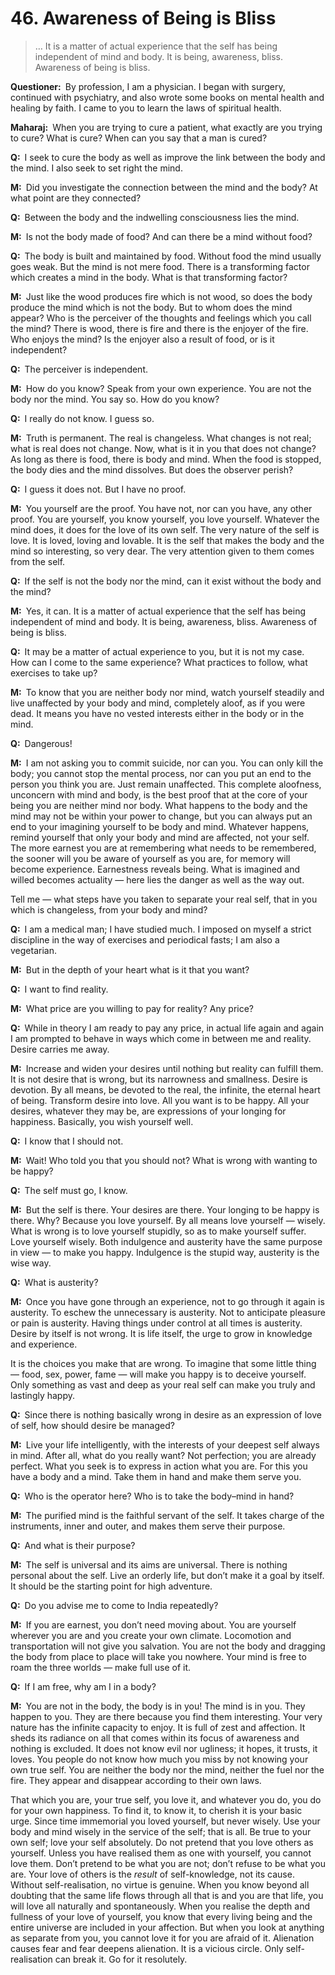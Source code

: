 # 46. Awareness of Being is Bliss

>… It is a matter of actual experience that the self has being independent of mind and body. 
It is being, awareness, bliss. 
Awareness of being is bliss.

**Questioner:**&ensp;By profession, I am a physician. 
I began with surgery, continued with psychiatry, and also wrote some books on mental health and healing by faith. 
I came to you to learn the laws of spiritual health.

**Maharaj:**&ensp;When you are trying to cure a patient, what exactly are you trying to cure? 
What is cure? 
When can you say that a man is cured?

**Q:**&ensp;I seek to cure the body as well as improve the link between the body and the mind. 
I also seek to set right the mind.

**M:**&ensp;Did you investigate the connection between the mind and the body? 
At what point are they connected?

**Q:**&ensp;Between the body and the indwelling consciousness lies the mind.

**M:**&ensp;Is not the body made of food? 
And can there be a mind without food?

**Q:**&ensp;The body is built and maintained by food. 
Without food the mind usually goes weak. 
But the mind is not mere food. 
There is a transforming factor which creates a mind in the body. 
What is that transforming factor?

**M:**&ensp;Just like the wood produces fire which is not wood, so does the body produce the mind which is not the body. 
But to whom does the mind appear? 
Who is the perceiver of the thoughts and feelings which you call the mind? 
There is wood, there is fire and there is the enjoyer of the fire. 
Who enjoys the mind? 
Is the enjoyer also a result of food, or is it independent?

**Q:**&ensp;The perceiver is independent.

**M:**&ensp;How do you know? 
Speak from your own experience. 
You are not the body nor the mind. 
You say so. 
How do you know?

**Q:**&ensp;I really do not know. 
I guess so.

**M:**&ensp;Truth is permanent. 
The real is changeless. 
What changes is not real; what is real does not change. 
Now, what is it in you that does not change? 
As long as there is food, there is body and mind. 
When the food is stopped, the body dies and the mind dissolves. 
But does the observer perish?

**Q:**&ensp;I guess it does not. 
But I have no proof.

**M:**&ensp;You yourself are the proof. 
You have not, nor can you have, any other proof. 
You are yourself, you know yourself, you love yourself. 
Whatever the mind does, it does for the love of its own self. 
The very nature of the self is love. 
It is loved, loving and lovable. 
It is the self that makes the body and the mind so interesting, so very dear. 
The very attention given to them comes from the self.

**Q:**&ensp;If the self is not the body nor the mind, can it exist without the body and the mind?

**M:**&ensp;Yes, it can. 
It is a matter of actual experience that the self has being independent of mind and body. 
It is being, awareness, bliss. 
Awareness of being is bliss.

**Q:**&ensp;It may be a matter of actual experience to you, but it is not my case. 
How can I come to the same experience? 
What practices to follow, what exercises to take up?

**M:**&ensp;To know that you are neither body nor mind, watch yourself steadily and live unaffected by your body and mind, completely aloof, as if you were dead. 
It means you have no vested interests either in the body or in the mind.

**Q:**&ensp;Dangerous!

**M:**&ensp;I am not asking you to commit suicide, nor can you. 
You can only kill the body; you cannot stop the mental process, nor can you put an end to the person you think you are. 
Just remain unaffected. 
This complete aloofness, unconcern with mind and body, is the best proof that at the core of your being you are neither mind nor body. 
What happens to the body and the mind may not be within your power to change, but you can always put an end to your imagining yourself to be body and mind. 
Whatever happens, remind yourself that only your body and mind are affected, not your self. 
The more earnest you are at remembering what needs to be remembered, the sooner will you be aware of yourself as you are, for memory will become experience. 
Earnestness reveals being. 
What is imagined and willed becomes actuality — here lies the danger as well as the way out. 

Tell me — what steps have you taken to separate your real self, that in you which is changeless, from your body and mind?

**Q:**&ensp;I am a medical man; I have studied much. 
I imposed on myself a strict discipline in the way of exercises and periodical fasts; I am also a vegetarian.

**M:**&ensp;But in the depth of your heart what is it that you want?

**Q:**&ensp;I want to find reality.

**M:**&ensp;What price are you willing to pay for reality? 
Any price?

**Q:**&ensp;While in theory I am ready to pay any price, in actual life again and again I am prompted to behave in ways which come in between me and reality. 
Desire carries me away.

**M:**&ensp;Increase and widen your desires until nothing but reality can fulfill them. 
It is not desire that is wrong, but its narrowness and smallness. 
Desire is devotion. 
By all means, be devoted to the real, the infinite, the eternal heart of being. 
Transform desire into love. 
All you want is to be happy. 
All your desires, whatever they may be, are expressions of your longing for happiness. 
Basically, you wish yourself well.

**Q:**&ensp;I know that I should not.

**M:**&ensp;Wait! 
Who told you that you should not? 
What is wrong with wanting to be happy?

**Q:**&ensp;The self must go, I know.

**M:**&ensp;But the self is there. 
Your desires are there. 
Your longing to be happy is there. 
Why? 
Because you love yourself. 
By all means love yourself — wisely. 
What is wrong is to love yourself stupidly, so as to make yourself suffer. 
Love yourself wisely. 
Both indulgence and austerity have the same purpose in view — to make you happy. 
Indulgence is the stupid way, austerity is the wise way.

**Q:**&ensp;What is austerity?

**M:**&ensp;Once you have gone through an experience, not to go through it again is austerity. 
To eschew the unnecessary is austerity. 
Not to anticipate pleasure or pain is austerity. 
Having things under control at all times is austerity. 
Desire by itself is not wrong. 
It is life itself, the urge to grow in knowledge and experience. 

It is the choices you make that are wrong. 
To imagine that some little thing — food, sex, power, fame — will make you happy is to deceive yourself. 
Only something as vast and deep as your real self can make you truly and lastingly happy.

**Q:**&ensp;Since there is nothing basically wrong in desire as an expression of love of self, how should desire be managed?

**M:**&ensp;Live your life intelligently, with the interests of your deepest self always in mind. 
After all, what do you really want? 
Not perfection; you are already perfect. 
What you seek is to express in action what you are. 
For this you have a body and a mind. 
Take them in hand and make them serve you.

**Q:**&ensp;Who is the operator here? 
Who is to take the body–mind in hand?

**M:**&ensp;The purified mind is the faithful servant of the self. 
It takes charge of the instruments, inner and outer, and makes them serve their purpose.

**Q:**&ensp;And what is their purpose?

**M:**&ensp;The self is universal and its aims are universal. 
There is nothing personal about the self. 
Live an orderly life, but don’t make it a goal by itself. 
It should be the starting point for high adventure.

**Q:**&ensp;Do you advise me to come to India repeatedly?

**M:**&ensp;If you are earnest, you don’t need moving about. 
You are yourself wherever you are and you create your own climate. 
Locomotion and transportation will not give you salvation. 
You are not the body and dragging the body from place to place will take you nowhere. 
Your mind is free to roam the three worlds — make full use of it.

**Q:**&ensp;If I am free, why am I in a body?

**M:**&ensp;You are not in the body, the body is in you! 
The mind is in you. 
They happen to you. 
They are there because you find them interesting. 
Your very nature has the infinite capacity to enjoy. 
It is full of zest and affection. 
It sheds its radiance on all that comes within its focus of awareness and nothing is excluded. 
It does not know evil nor ugliness; it hopes, it trusts, it loves. 
You people do not know how much you miss by not knowing your own true self. 
You are neither the body nor the mind, neither the fuel nor the fire. 
They appear and disappear according to their own laws. 

That which you are, your true self, you love it, and whatever you do, you do for your own happiness. 
To find it, to know it, to cherish it is your basic urge. 
Since time immemorial you loved yourself, but never wisely. 
Use your body and mind wisely in the service of the self; that is all. 
Be true to your own self; love your self absolutely. 
Do not pretend that you love others as yourself. 
Unless you have realised them as one with yourself, you cannot love them. 
Don’t pretend to be what you are not; don’t refuse to be what you are. 
Your love of others is the *result* of self-knowledge, not its cause. 
Without self-realisation, no virtue is genuine. 
When you know beyond all doubting that the same life flows through all that is and you are that life, you will love all naturally and spontaneously. 
When you realise the depth and fullness of your love of yourself, you know that every living being and the entire universe are included in your affection. 
But when you look at anything as separate from you, you cannot love it for you are afraid of it. 
Alienation causes fear and fear deepens alienation. 
It is a vicious circle. 
Only self-realisation can break it. 
Go for it resolutely.
